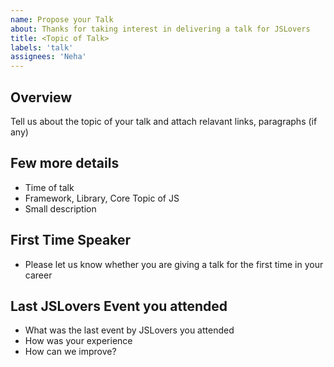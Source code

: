```yaml
---
name: Propose your Talk
about: Thanks for taking interest in delivering a talk for JSLovers
title: <Topic of Talk>
labels: 'talk'
assignees: 'Neha'
---
```


## Overview

Tell us about the topic of your talk and attach relavant links, paragraphs (if any)

## Few more details

- Time of talk
- Framework, Library, Core Topic of JS
- Small description

## First Time Speaker

- Please let us know whether you are giving a talk for the first time in your career

## Last JSLovers Event you attended

- What was the last event by JSLovers you attended
- How was your experience
- How can we improve?
